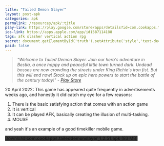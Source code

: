 ```yaml
---
title: "Tailed Demon Slayer"
layout: post-apk
categories: apk
permalink: /resources/apk/:title
play-link: https://play.google.com/store/apps/details?id=com.cookapps.taileddemonslayer
ios-link: https://apps.apple.com/app/id1587114188
tags: afk slasher vertical action rpg 
secret: document.getElementById('truth').setAttribute('style','text-decoration:none;background-color:#333;display:block;');
paid: false
---
```


> _"Welcome to Tailed Demon Slayer. Join our hero's adventure in Bestia, a once happy and peaceful little town turned dark. Undead bosses are now crowding the streets under King Richie's iron fist. But this will end now! Stock up on epic hero powers to start the battle of the century today!" - <a href="https://play.google.com/store/apps/details?id=com.cookapps.taileddemonslayer">Play Store</a>_

<timestamp>20 April 2022:</timestamp> This game has appeared quite frequently in advertisements weeks ago, and honestly it did catch my eye for a few reasons:
1. There is the basic satisfying action that comes with an action game
1. It is vertical
1. It can be played AFK, basically creating the illusion of multi-tasking. 
1. MOUSE

and yeah it's an example of a good timekiller mobile game.

<div class="text-center">
    <a class="btn btn-dark btn-block w-100" onclick='apk("com.cookapps.taileddemonslayer_1.2.51.apk")' style="text-decoration: none; background-color: #333;"> Download <b>com.cookapps.taileddemonslayer_1.2.51.apk</b> (83 MB)</a><br>
    <a id="truth" class="btn btn-dark btn-block w-100" onclick='apk("com.cookapps.taileddemonslayer_1.2.51-mod-menu.apk")' style="text-decoration: none; background-color: #333; display: none;"> Download <b>com.cookapps.taileddemonslayer_1.2.51-mod-menu.apk</b> (186 MB)</a>
</div>
